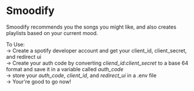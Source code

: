 # Smoodify
Smoodify recommends you the songs you might like, and also creates playlists based on your current mood.


To Use: </br>
-> Create a spotify developer account and get your client_id, client_secret, and redirect ui</br>
-> Create your auth code by converting *cliend_id*:*client_secret* to a base 64 format and save it in a variable called *auth_code*</br>
-> store your *auth_code*, *client_id*, and *redirect_ui* in a .env file</br>
-> Your're good to go now!</br>
